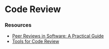 # Code Review

### Resources

* [Peer Reviews in Software: A Practical Guide](https://www.goodreads.com/book/show/846008.Peer\_Reviews\_in\_Software)
* [Tools for Code Review](https://en.wikipedia.org/wiki/List\_of\_tools\_for\_code\_review)
